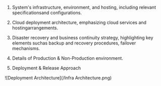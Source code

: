 
 1. System's infrastructure, environment, and hosting, including relevant specificationsand configurations.
 
 2. Cloud deployment architecture, emphasizing cloud services and hostingarrangements.
 
 3. Disaster recovery and business continuity strategy, highlighting key elements suchas backup and recovery procedures, failover mechanisms.
 
 4. Details of Production & Non-Production environment.
 
 5. Deployment & Release Approach

 ![Deployment Architecture](/Infra Architecture.png)
